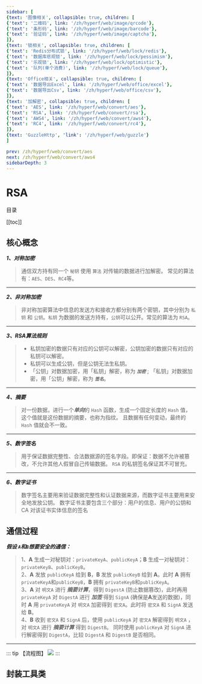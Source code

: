 ```yaml
---
sidebar: [
{text: '图像相关', collapsible: true, children: [
{'text': '二维码', link: '/zh/hyperf/web/image/qrcode'},
{'text': '条形码', link: '/zh/hyperf/web/image/barcode'},
{'text': '验证码', link: '/zh/hyperf/web/image/captcha'},
]},
{text: '锁相关', collapsible: true, children: [
{'text': 'Redis分布式锁', link: '/zh/hyperf/web/lock/redis'},
{'text': '数据库悲观锁', link: '/zh/hyperf/web/lock/pessimism'},
{'text': '乐观锁', link: '/zh/hyperf/web/lock/optimistic'},
{'text': '队列(单个消费)', link: '/zh/hyperf/web/lock/queue'},
]},
{text: 'Office相关', collapsible: true, children: [
{'text': '数据导出Excel', link: '/zh/hyperf/web/office/excel'},
{'text': '数据导出Csv', link: '/zh/hyperf/web/office/csv'},
]},
{text: '加解密', collapsible: true, children: [
{'text': 'AES', link: '/zh/hyperf/web/convert/aes'},
{'text': 'RSA', link: '/zh/hyperf/web/convert/rsa'},
{'text': 'AWS4', link: '/zh/hyperf/web/convert/aws4'},
{'text': 'RC4', link: '/zh/hyperf/web/convert/rc4'},
]},
{text: 'GuzzleHttp', 'link': '/zh/hyperf/web/guzzle'}
]

prev: /zh/hyperf/web/convert/aes
next: /zh/hyperf/web/convert/aws4
sidebarDepth: 3
---
```


# RSA

目录

[[toc]]

## 核心概念

***1、对称加密***

> 通信双方持有同一个 `秘钥` 使用 `算法` 对传输的数据进行加解密。 
> 常见的算法有：`AES`、`DES`、`RC4`等。
---
***2、非对称加密***
> 非对称加密算法中信息的发送方和接收方都分别有两个密钥，其中分别为 `私钥` 和 `公钥`。`私钥` 
> 为数据的发送方持有，`公钥`可以公开。常见的算法为 `RSA`。
---
***3、RSA算法规则***
> - 私钥加密的数据只有对应的公钥可以解密，公钥加密的数据只有对应的私钥可以解密。
> - 私钥可以生成公钥，但是公钥无法生私钥。
> - 「公钥」对数据加密，用「私钥」解密，称为 ***`加密`*** ; 「私钥」对数据加密，用「公钥」解密，称为 ***`签名`***。
 
---
***4、摘要***
> 对一份数据，进行一个***单向***的 `Hash` 函数，生成一个固定长度的 `Hash` 值，这个值就是这份数据的摘要，也称为指纹。
> 且数据有任何变动，最终的 `Hash` 值就会不一致。
---
***5、数字签名***
> 用于保证数据完整性、合法数据源的签名字段。即保证：数据不允许被篡改，不允许其他人假冒自己传输数据。
> `RSA` 的私钥签名保证其不可冒充。
---
***6、数字证书***

> 数字签名主要用来验证数据完整性和认证数据来源，而数字证书主要用来安全地发放公钥。 数字证书主要包含三个部分：用户的信息、用户的公钥和 CA 对该证书实体信息的签名

## 通信过程

***假设 `A`和`B`想要安全的通信：***

> 1、**A** 生成一对秘钥对：`privateKeyA`、`publicKeyA`；**B** 生成一对秘钥对：`privateKeyB`、`publicKeyB`。\
> 2、**A** 发放 `publicKeyA` 给到 **B**，**B** 发放 `publicKeyB` 给到 **A**。此时 **A** 拥有 `privateKeyA`和`publicKeyB`，**B** 拥有
`privateKeyB`和`publicKeyA`。\
> 3、**A** 对 `明文A` 进行 ***摘要计算***，得到 `DigestA` (防止数据篡改)，此时再用 `privateKeyA` 对 `DigestA` 进行 ***加签*** 
得到 `SignA` (确保是**A**发送的数据)，同时 **A** 用 `privateKeyA` 对 `明文A` 加密得到 `密文A`。此时将 `密文A` 和 `SignA` 发送给 **B**。\
> 4、**B** 收到 `密文A` 和 `SignA` 后，使用 `publicKeyA` 对 `密文A` 解密得到 `明文A` ，对 `明文A` 进行 ***摘要计算*** 得到 `DigestB`。
> 同时使用 `publicKeyA` 对 `SignA` 进行解密得到 `DigestA`，比较 `DigestA` 和 `DigestB` 是否相同。

---

::: tip 【流程图】
![](https://img.tzf-foryou.xyz/img/20230825154528.png)
:::

## 封装工具类